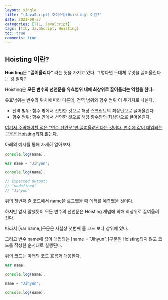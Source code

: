 ```yaml
---
layout: single
title: "[JavaScript] 호이스팅(Hoisting) 이란?"
date: 2021-08-27
categories: [TIL, JavaScript]
tags: [TIL, JavaScript, Hoisting]
toc: true
comments: true
---
```


## Hoisting 이란?
**Hoisting**은 **"끌어올리다"** 라는 뜻을 가지고 있다. 그렇다면 도대체 무엇을 끌어올린다는 것 일까?

Hoisting은 **모든 변수의 선언문을 유효범위 내에 최상위로 끌어올리는 역할을 한다.**

유효범위는 변수의 위치에 따라 다른데, 전역 범위와 함수 범위 이 두가지로 나뉜다. 
- 전역 범위: 함수 밖에서 선언한 것으로 해당 스크립트의 최상단으로 끌어올린다.
- 함수 범위: 함수 안에서 선언한 것으로 해당 함수안의 최상단으로 끌어올린다.

<u>여기서 주의해야할 점은 "변수 선언문"만 끌여올려진다는 것이다. 변수에 값이 대입되는 구문은 Hoisting되지 않는다.</u>

아래의 예시를 통해 자세히 알아보자. 
```javascript
console.log(name);

var name = "Jihyun";

console.log(name);

// Expected Output:
// "undefined"
// "Jihyun"
```
위의 첫번째 줄 코드에서 name을 로그했을 때 에러를 예측했을 것이다. 

하지만 앞서 말했듯이 모든 변수의 선언문은 Hoisting 개념에 의해 최상위로 끌여올려진다. 

따라서 [var name;]구문은 사실상 첫번째 줄 코드 보다 상위에 있다. 

그리고 변수 name에 값이 대입되는 [name = "Jihyun";]구문은 Hoisting되지 않고 코드를 작성한 순서대로 실행된다. 

위의 코드는 아래의 코드 흐름과 대응한다.
```javascript
var name;

console.log(name);

name = "Jihyun";

console.log(name);
```
